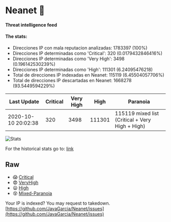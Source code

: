 # Neanet :hocho:
#### Threat intelligence feed
#### The stats:

- Direcciones IP con mala reputacion analizadas: 1783397 (100%)
- Direcciones IP determinadas como 'Critical':  320 (0.0179432846416%)
- Direcciones IP determinadas como 'Very High':  3498 (0.196142530239%)
- Direcciones IP determinadas como 'High':  111301 (6.24095476218)
- Total de direcciones IP indexadas en Neanet:  115119 (6.45504057706%)
- Total de direcciones IP descartadas en Neanet:  1668278 (93.5449594229%)

| Last Update | Critical | Very High | High | Paranoia |
| --- | --- | --- | --- | --- |
| 2020-10-10 20:02:38 | 320 | 3498 | 111301 | 115119 mixed list (Critical + Very High + High)|

![Stats](https://docs.google.com/spreadsheets/d/e/2PACX-1vSnaNMIXVabIpDJjufMlzH7poXnshF3mgd8Is1g9ytUEzVsP5my4Trn8f-xkoLLQ38xpL3HtmUexLo6/pubchart?oid=501124687&format=image)

For the historical stats go to: [link](/stats.csv)
## Raw
- :scream: [Critical](https://raw.githubusercontent.com/JavaGarcia/Neanet/master/blacklists/neanet_critical.txt)
- :fearful: [VeryHigh](https://raw.githubusercontent.com/JavaGarcia/Neanet/master/blacklists/neanet_veryHigh.txtt)
- :frowning: [High](https://raw.githubusercontent.com/JavaGarcia/Neanet/master/blacklists/neanet_high.txt)
- :dizzy_face: [Mixed-Paranoia](https://raw.githubusercontent.com/JavaGarcia/Neanet/master/blacklists/neanet_all.txt)


Your IP is indexed? You may request to takedown. [https://github.com/JavaGarcia/Neanet/issues](https://github.com/JavaGarcia/Neanet/issues)







































































































































































































































































































































































































































































































































































































































































































































































































































































































































































































































































































































































































































































































































































